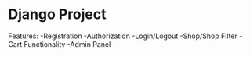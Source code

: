 # Django Project

Features:
-Registration
-Authorization
-Login/Logout
-Shop/Shop Filter
-Cart Functionality
-Admin Panel

